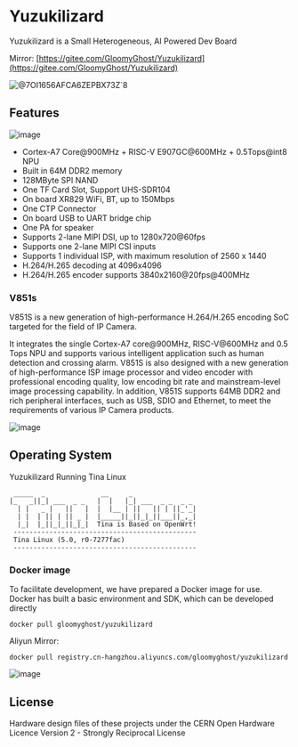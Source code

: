 # Yuzukilizard
Yuzukilizard is a Small Heterogeneous, AI Powered Dev Board

Mirror: [https://gitee.com/GloomyGhost/Yuzukilizard](https://gitee.com/GloomyGhost/Yuzukilizard)

![@7OI1656AFCA6ZEPBX73Z`8](https://user-images.githubusercontent.com/12003087/204966483-ad38dac5-753b-414b-ac92-19cfefb8ae4e.jpg)

## Features
![image](https://user-images.githubusercontent.com/12003087/205477494-dda777c6-f7a6-48e2-b17c-c5807ccb7f92.png)

- Cortex-A7 Core@900MHz + RISC-V E907GC@600MHz + 0.5Tops@int8 NPU
- Built in 64M DDR2 memory
- 128MByte SPI NAND
- One TF Card Slot, Support UHS-SDR104
- On board XR829 WiFi, BT, up to 150Mbps
- One CTP Connector
- On board USB to UART bridge chip
- One PA for speaker
- Supports 2-lane MIPI DSI, up to 1280x720@60fps
- Supports one 2-lane MIPI CSI inputs
- Supports 1 individual ISP, with maximum resolution of 2560 x 1440
- H.264/H.265 decoding at 4096x4096
- H.264/H.265 encoder supports 3840x2160@20fps@400MHz

### V851s
V851S is a new generation of high-performance H.264/H.265 encoding SoC targeted for the field of IP Camera.

It integrates the single Cortex-A7 core@900MHz, RISC-V@600MHz and 0.5 Tops NPU and supports various intelligent application such as human detection and crossing alarm. V851S is also designed with a new generation of high-performance ISP image processor and video encoder with professional encoding quality, low encoding bit rate and mainstream-level image processing capability. In addition, V851S supports 64MB DDR2 and rich peripheral interfaces, such as USB, SDIO and Ethernet, to meet the requirements of various IP Camera products.

![image](https://user-images.githubusercontent.com/12003087/204967059-b9f3298d-efd7-484e-8942-1f9c516d7ddf.png)

## Operating System
Yuzukilizard Running Tina Linux
```
 _____  _              __     _
|_   _||_| ___  _ _   |  |   |_| ___  _ _  _ _
  | |   _ |   ||   |  |  |__ | ||   || | ||_'_|
  | |  | || | || _ |  |_____||_||_|_||___||_,_|
  |_|  |_||_|_||_|_|  Tina is Based on OpenWrt!
 ----------------------------------------------
 Tina Linux (5.0, r0-7277fac)
 ----------------------------------------------
```

### Docker image

To facilitate development, we have prepared a Docker image for use. Docker has built a basic environment and SDK, which can be developed directly

```
docker pull gloomyghost/yuzukilizard
```

Aliyun Mirror:
```
docker pull registry.cn-hangzhou.aliyuncs.com/gloomyghost/yuzukilizard
```

![image](https://user-images.githubusercontent.com/12003087/211245519-998b95d5-412c-4585-98cf-8011ed57ac47.png)


## License
Hardware design files of these projects under the CERN Open Hardware Licence Version 2 - Strongly Reciprocal License
